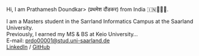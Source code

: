 Hi, I am Prathamesh Doundkar> (प्रथमेश दौंडकर) from India 🇮🇳🍛🏏🎉.

I am a Masters student in the Sarrland Informatics Campus at the Saarland University.  
Previously, I earned my MS & BS at Keio University…  
E-mail: prdo00001@stud.uni-saarland.de  
[LinkedIn](#) / [GitHub](#)
